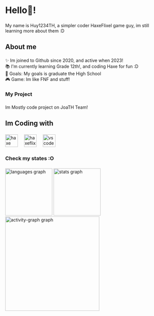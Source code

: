 <h1 align="left">Hello👋!</h1>

###

<p align="left">My name is Huy1234TH, a simpler coder HaxeFlixel game guy, im still learning more about them :D</p>

###

<h2 align="left">About me</h2>

###

<p align="left">✨ Im joined to Github since 2020, and active when 2023!<br>📚 I'm currently learning Grade 12th!, and coding Haxe for fun :D<br>🎯 Goals: My goals is graduate the High School<br>🎮 Game: Im like FNF and stuff!</p>

###

<h3 align="left">My Project</h3>

###

<p align="left">Im Mostly code project on JoaTH Team!</p>

###

<h2 align="left">Im Coding with</h2>

###

<div align="left">
  <img src="https://cdn.jsdelivr.net/gh/devicons/devicon/icons/haxe/haxe-original.svg" height="40" alt="haxe logo"  />
  <img width="12" />
  <img src="https://skillicons.dev/icons?i=haxeflixel" height="40" alt="haxeflixel logo"  />
  <img width="12" />
  <img src="https://skillicons.dev/icons?i=vscode" height="40" alt="vscode logo"  />
</div>

###

<h3 align="left">Check my states :O</h3>

###

<div align="left">
  <img src="https://github-readme-stats.vercel.app/api/top-langs?username=khuonghoanghuy&locale=en&hide_title=false&layout=compact&card_width=320&langs_count=5&theme=dracula&hide_border=false&order=2" height="150" alt="languages graph"  />
  <img src="https://github-readme-stats.vercel.app/api?username=khuonghoanghuy&hide_title=false&hide_rank=false&show_icons=true&include_all_commits=true&count_private=true&disable_animations=false&theme=dracula&locale=en&hide_border=false&order=1" height="150" alt="stats graph"  />
  <img src="https://github-readme-activity-graph.vercel.app/graph?username=khuonghoanghuy&radius=16&theme=react&area=true&order=5" height="300" alt="activity-graph graph"  />
</div>

###
